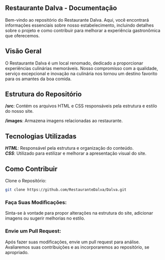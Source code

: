 ## Restaurante Dalva - Documentação

Bem-vindo ao repositório do Restaurante Dalva. Aqui, você encontrará informações essenciais sobre nosso estabelecimento, incluindo detalhes sobre o projeto e como contribuir para melhorar a experiência gastronômica que oferecemos.

## Visão Geral
O Restaurante Dalva é um local renomado, dedicado a proporcionar experiências culinárias memoráveis. Nosso compromisso com a qualidade, serviço excepcional e inovação na culinária nos tornou um destino favorito para os amantes da boa comida.

## Estrutura do Repositório
**/src**: Contém os arquivos HTML e CSS responsáveis pela estrutura e estilo do nosso site.

**/images**: Armazena imagens relacionadas ao restaurante.

## Tecnologias Utilizadas
**_HTML_**: Responsável pela estrutura e organização do conteúdo. <br>
**_CSS_**: Utilizado para estilizar e melhorar a apresentação visual do site.

## Como Contribuir

Clone o Repositório:

```bash
git clone https://github.com/RestauranteDalva/Dalva.git
```

### Faça Suas Modificações:

Sinta-se à vontade para propor alterações na estrutura do site, adicionar imagens ou sugerir melhorias no estilo.

### Envie um Pull Request:

Após fazer suas modificações, envie um pull request para análise. Avaliaremos suas contribuições e as incorporaremos ao repositório, se apropriado.
